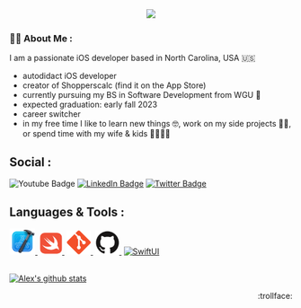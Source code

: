 <div id="header" align="center">
  <img src="https://media.giphy.com/media/ZAaaCK5RhUWxG/giphy.gif/giphy.gif" width="350"/>
</div>

### :man_technologist: About Me :
I am a passionate iOS developer based in North Carolina, USA :us:
- autodidact iOS developer
- creator of Shopperscalc (find it on the App Store)
- currently pursuing my BS in Software Development from WGU :owl: 
- expected graduation: early fall 2023
- career switcher
- in my free time I like to learn new things :nerd_face:, work on my side projects :man_technologist:, or spend time with my wife & kids :family_man_woman_girl_boy:

## Social :
<div id="badges">
  <img src="https://img.shields.io/badge/alexelo.swift@gmail.com-red?style=flat&logo=gmail&logoColor=white" alt="Youtube Badge"/>
  <a href="https://www.linkedin.com/in/alexeloswift">
  <img src="https://img.shields.io/badge/alexeloswift-blue?style=flat&logo=linkedin&logoColor=white" alt="LinkedIn Badge"/></a>
  <a href="https://twitter.com/alexeloswift">
  <img src="https://img.shields.io/badge/@alexeloswift-blue?style=flat&logo=twitter&logoColor=white" alt="Twitter Badge"/></a>
</div>

## Languages & Tools :
<a href ="https://developer.apple.com/documentation/xcode/">
<img src="https://github.com/devicons/devicon/blob/master/icons/xcode/xcode-original.svg" title="Xcode" alt="Xcode" width="46" height="46"/>&nbsp;<a/>
<a href ="https://www.swift.org/documentation/">
<img src="https://github.com/devicons/devicon/blob/master/icons/swift/swift-original.svg" title="Swift" alt="Swift" width="40" height="40"/>&nbsp;<a/>
<a href ="https://git-scm.com/docs/git">
<img src="https://github.com/devicons/devicon/blob/master/icons/git/git-original.svg" title="Git" alt="Git" width="43" height="43"/>&nbsp;<a/>
<a href ="https://docs.github.com/en">
<img src="https://github.com/devicons/devicon/blob/master/icons/github/github-original.svg" title="GitHub" alt="GitHub" width="43" height="43"/>&nbsp;<a/>
<a href ="https://developer.apple.com/documentation/swiftui/">
<img src="https://img.icons8.com/fluency/344/swiftui.png" title="SwiftUI" alt="SwiftUI" width="50" height="50"><a/>

<br />
<br />

[![Alex's github stats](https://github-readme-stats.vercel.app/api?username=alexeloswift&count_private=true)](https://github.com/alexeloswift/github-readme-stats)

<div align="right">
  :trollface:
</div>
